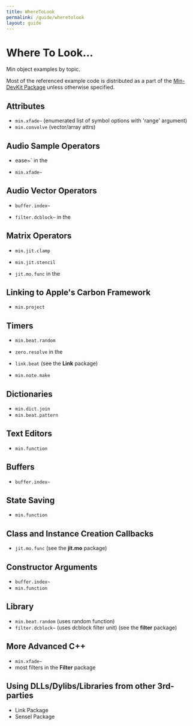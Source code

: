 ```yaml
---
title: WhereToLook
permalink: /guide/wheretolook
layout: guide
---
```

# Where To Look...

Min object examples by topic.

Most of the referenced example code is distributed as a part of the [Min-DevKit Package](https://github.com/Cycling74/min-devkit) unless otherwise specified.


## Attributes

* `min.xfade~` (enumerated list of symbol options with 'range' argument)
* `min.convolve` (vector/array attrs)


## Audio Sample Operators

* ease~` in the 

  [Ease Package]: https://github.com/Cycling74/ease/blob/master/source/projects/ease_tilde/ease_tilde.cpp

  

* `min.xfade~`


## Audio Vector Operators

* `buffer.index~`

* `filter.dcblock~` in the 

  [Filter Package]: https://github.com/Cycling74/filter/blob/master/source/projects/filter.dcblock_tilde/filter.dcblock_tilde.cpp


## Matrix Operators

* `min.jit.clamp`

* `min.jit.stencil`

* `jit.mo.func` in the 

  [Jit.Mo Package]: https://github.com/Cycling74/jit.mo/blob/master/source/projects/jit.mo.func/jit.mo.func.cpp


## Linking to Apple's Carbon Framework

* `min.project`


## Timers

* `min.beat.random`

* `zero.resolve` in the 

  [Zero Package]: https://github.com/Cycling74/zero/blob/master/source/projects/zero.resolve/zero.resolve.cpp

  

* `link.beat` (see the **Link** package)

* `min.note.make`


## Dictionaries

* `min.dict.join`
* `min.beat.pattern`


## Text Editors

* `min.function`


## Buffers

* `buffer.index~`


## State Saving

* `min.function`


## Class and Instance Creation Callbacks

* `jit.mo.func` (see the **jit.mo** package)


## Constructor Arguments

* `buffer.index~`
* `min.function`


## Library

* `min.beat.random` (uses random function)
* `filter.dcblock~` (uses dcblock filter unit) (see the **filter** package)


## More Advanced C++

* `min.xfade~` 
* most filters in the **Filter** package

## Using DLLs/Dylibs/Libraries from other 3rd-parties

* Link Package
* Sensel Package
